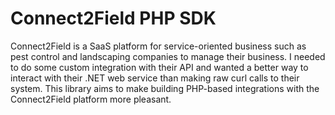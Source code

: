 # Connect2Field PHP SDK

Connect2Field is a SaaS platform for service-oriented business such as pest control and landscaping companies to manage their business. I needed to do some custom integration with their API and wanted a better way to interact with their .NET web service than making raw curl calls to their system. This library aims to make building PHP-based integrations with the Connect2Field platform more pleasant.